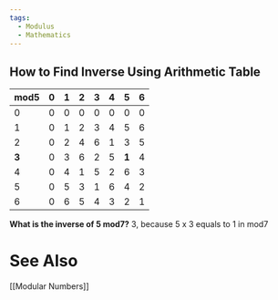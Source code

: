 ```yaml
---
tags:
  - Modulus
  - Mathematics
---
```

## How to Find Inverse Using Arithmetic Table

| mod5  | 0   | 1   | 2   | 3   | 4   | **5** | 6   |
| ----- | --- | --- | --- | --- | --- | ----- | --- |
| 0     | 0   | 0   | 0   | 0   | 0   | 0     | 0   |
| 1     | 0   | 1   | 2   | 3   | 4   | 5     | 6   |
| 2     | 0   | 2   | 4   | 6   | 1   | 3     | 5   |
| **3** | 0   | 3   | 6   | 2   | 5   | **1** | 4   |
| 4     | 0   | 4   | 1   | 5   | 2   | 6     | 3   |
| 5     | 0   | 5   | 3   | 1   | 6   | 4     | 2   |
| 6     | 0   | 6   | 5   | 4   | 3   | 2     | 1   |

**What is the inverse of 5 mod7?**
3, because 5 x 3 equals to 1 in mod7

# See Also
[[Modular Numbers]]
